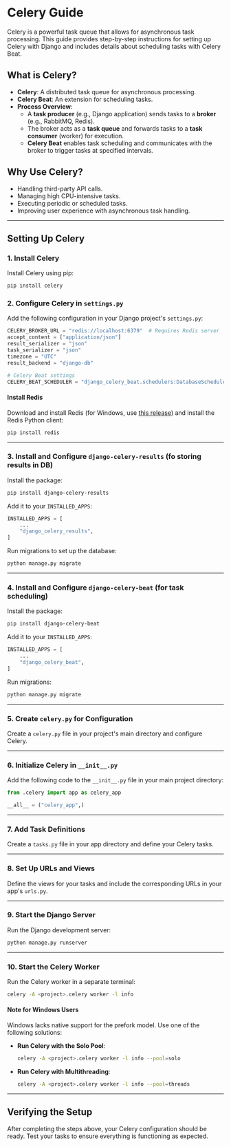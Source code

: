 
# Celery Guide

Celery is a powerful task queue that allows for asynchronous task processing. This guide provides step-by-step instructions for setting up Celery with Django and includes details about scheduling tasks with Celery Beat.

## What is Celery?

- **Celery**: A distributed task queue for asynchronous processing.
- **Celery Beat**: An extension for scheduling tasks.
- **Process Overview**:
  - A **task producer** (e.g., Django application) sends tasks to a **broker** (e.g., RabbitMQ, Redis).
  - The broker acts as a **task queue** and forwards tasks to a **task consumer** (worker) for execution.
  - **Celery Beat** enables task scheduling and communicates with the broker to trigger tasks at specified intervals.

## Why Use Celery?

- Handling third-party API calls.
- Managing high CPU-intensive tasks.
- Executing periodic or scheduled tasks.
- Improving user experience with asynchronous task handling.

---

## Setting Up Celery

### 1. Install Celery

Install Celery using pip:

```bash
pip install celery
```

### 2. Configure Celery in `settings.py`

Add the following configuration in your Django project's `settings.py`:

```python
CELERY_BROKER_URL = "redis://localhost:6379"  # Requires Redis server
accept_content = ["application/json"]
result_serializer = "json"
task_serializer = "json"
timezone = "UTC"
result_backend = "django-db"

# Celery Beat settings
CELERY_BEAT_SCHEDULER = "django_celery_beat.schedulers:DatabaseScheduler"
```

#### Install Redis

Download and install Redis (for Windows, use [this release](https://github.com/tporadowski/redis/releases)) and install the Redis Python client:

```bash
pip install redis
```

---

### 3. Install and Configure `django-celery-results` (fo storing results in DB)

Install the package:

```bash
pip install django-celery-results
```

Add it to your `INSTALLED_APPS`:

```python
INSTALLED_APPS = [
    ...
    "django_celery_results",
]
```

Run migrations to set up the database:

```bash
python manage.py migrate
```

---

### 4. Install and Configure `django-celery-beat` (for task scheduling)

Install the package:

```bash
pip install django-celery-beat
```

Add it to your `INSTALLED_APPS`:

```python
INSTALLED_APPS = [
    ...
    "django_celery_beat",
]
```

Run migrations:

```bash
python manage.py migrate
```

---

### 5. Create `celery.py` for Configuration

Create a `celery.py` file in your project's main directory and configure Celery.

---

### 6. Initialize Celery in `__init__.py`

Add the following code to the `__init__.py` file in your main project directory:

```python
from .celery import app as celery_app

__all__ = ("celery_app",)
```

---

### 7. Add Task Definitions

Create a `tasks.py` file in your app directory and define your Celery tasks.

---

### 8. Set Up URLs and Views

Define the views for your tasks and include the corresponding URLs in your app's `urls.py`.

---

### 9. Start the Django Server

Run the Django development server:

```bash
python manage.py runserver
```

---

### 10. Start the Celery Worker

Run the Celery worker in a separate terminal:

```bash
celery -A <project>.celery worker -l info
```

#### Note for Windows Users

Windows lacks native support for the prefork model. Use one of the following solutions:

- **Run Celery with the Solo Pool**:

  ```bash
  celery -A <project>.celery worker -l info --pool=solo
  ```

- **Run Celery with Multithreading**:

  ```bash
  celery -A <project>.celery worker -l info --pool=threads
  ```

---

## Verifying the Setup

After completing the steps above, your Celery configuration should be ready. Test your tasks to ensure everything is functioning as expected.
